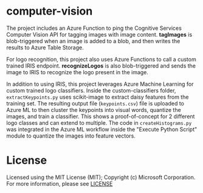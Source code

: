 # computer-vision

The project includes an Azure Function to ping the Cognitive Services Computer Vision API for tagging images with image content.  **tagImages** is blob-triggered when an image is added to a blob, and then writes the results to Azure Table Storage.

For logo recognition, this project also uses Azure Functions to call a custom trained IRIS endpoint.  **recognizeLogos** is also blob-triggered and sends the image to IRIS to recognize the logo present in the image.

In addition to using IRIS, this project leverages Azure Machine Learning for custom trained logo classifiers.  Inside the custom-classifiers folder, `extractKeypoints.py` uses scikit-image to extract daisy features from the training set.  The resulting output file (`keypoints.csv`) file is uploaded to Azure ML to then cluster the keypoints into visual words, quantize the images, and train a classifier.  This shows a proof-of-concept for 2 different logo classes and can extend to multiple.  The code in `createHistograms.py` was integrated in the Azure ML workflow inside the "Execute Python Script" module to quantize the images into feature vectors.

# License
Licensed using the MIT License (MIT); Copyright (c) Microsoft Corporation. For more information, please see [LICENSE](https://github.com/laurentran/computer-vision/blob/master/LICENSE)
